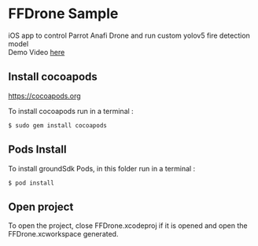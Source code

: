 # FFDrone Sample
iOS app to control Parrot Anafi Drone and run custom yolov5 fire detection model  
Demo Video [here](https://youtu.be/wzRek5qjiho)

## Install cocoapods

https://cocoapods.org

To install cocoapods run in a terminal :

```
$ sudo gem install cocoapods
```

## Pods Install

To install groundSdk Pods, in this folder run in a terminal :

```
$ pod install
```

## Open project

To open the project, close FFDrone.xcodeproj if it is opened and open the FFDrone.xcworkspace generated.

